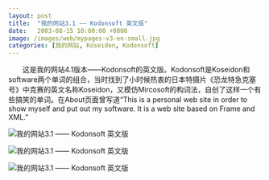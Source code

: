 ```yaml
---
layout: post
title:  "我的网站3.1 —— Kodonsoft 英文版"
date:   2003-08-15 10:00:00 +0800
image: /images/web/mypages-v3-en-small.jpg
categories: [我的网站, Koseidon, Kodonsoft]
---
```


　　这是我的网站4.1版本——Kodonsoft的英文版。Kodonsoft是Koseidon和software两个单词的组合，当时找到了小时候热衷的日本特摄片《恐龙特急克塞号》中克赛的英文名称Koseidon，又模仿Mircosoft的构词法，自创了这样一个有些搞笑的单词。在About页面曾写道“This is a personal web site in order to show myself and put out my software. It is a web site based on Frame and XML.”

![我的网站3.1 —— Kodonsoft 英文版]({{site.baseurl}}/images/web/我的网站3.1-Kodonsoft英文版.png)

![我的网站3.1 —— Kodonsoft 英文版]({{site.baseurl}}/images/web/我的网站3.1-Kodonsoft英文版2.png)

![我的网站3.1 —— Kodonsoft 英文版]({{site.baseurl}}/images/web/我的网站3.1-Kodonsoft英文版3.png)

